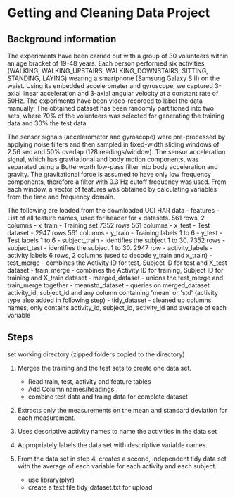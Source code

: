 # Getting and Cleaning Data Project

## Background information

The experiments have been carried out with a group of 30 volunteers within an age bracket of 19-48 years. Each person performed six activities (WALKING, WALKING_UPSTAIRS, WALKING_DOWNSTAIRS, SITTING, STANDING, LAYING) wearing a smartphone (Samsung Galaxy S II) on the waist. Using its embedded accelerometer and gyroscope, we captured 3-axial linear acceleration and 3-axial angular velocity at a constant rate of 50Hz. The experiments have been video-recorded to label the data manually. The obtained dataset has been randomly partitioned into two sets, where 70% of the volunteers was selected for generating the training data and 30% the test data. 

The sensor signals (accelerometer and gyroscope) were pre-processed by applying noise filters and then sampled in fixed-width sliding windows of 2.56 sec and 50% overlap (128 readings/window). The sensor acceleration signal, which has gravitational and body motion components, was separated using a Butterworth low-pass filter into body acceleration and gravity. The gravitational force is assumed to have only low frequency components, therefore a filter with 0.3 Hz cutoff frequency was used. From each window, a vector of features was obtained by calculating variables from the time and frequency domain.


The following are loaded from the downloaded UCI HAR data
	- features - List of all feature names, used for header for x datasets. 561 rows, 2 columns
	- x_train - Training set 7352 rows 561 columns
	- x_test - Test dataset - 2947 rows 561 columns
	- y_train - Training labels 1 to 6
	- y_test - Test labels 1 to 6
	- subject_train - identifies the subject 1 to 30. 7352 rows 
	- subject_test - identifies the subject 1 to 30. 2947 row
	- activity_labels - activity labels 6 rows, 2 columns (used to decode y_train and x_train)
	- test_merge - combines the Activity ID for test, Subject ID for test and X_test dataset
	- train_merge - combines the Activity ID for training, Subject ID for training and X_train dataset
	- merged_dataset - unions the test_merge and train_merge together
	- meanstd_dataset - queries on merged_dataset activity_id, subject_id and any column containing 'mean' or 'std' (activity type also added in following step)
	- tidy_dataset - cleaned up columns names, only contains activity_id, subject_id, activity_id and average of each variable

## Steps

set working directory (zipped folders copied to the directory)

 1) Merges the training and the test sets to create one data set.
	- Read train, test, activity and feature tables
	- Add Column names/headings
	- combine test data and traing data for complete dataset

 2) Extracts only the measurements on the mean and standard deviation for each measurement. 

 3) Uses descriptive activity names to name the activities in the data set 

 4) Appropriately labels the data set with descriptive variable names. 

 5) From the data set in step 4, creates a second, independent tidy data set with the average of each variable for each activity and each subject.
	- use library(plyr)
	- create a text file tidy_dataset.txt for upload
